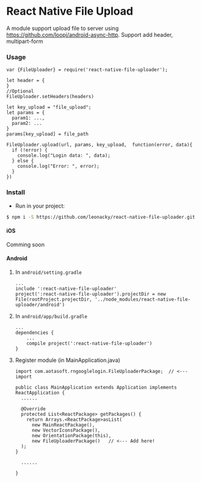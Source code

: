 # React Native File Upload

A module support upload file to server using https://github.com/loopj/android-async-http. Support add header, multipart-form

### Usage
```
var {FileUploader} = require('react-native-file-uploader');

let header = {
}
//Optional
FileUploader.setHeaders(headers)

let key_upload = "file_upload";
let params = {
  param1: ...,
  param2: ...
}
params[key_upload] = file_path

FileUploader.upload(url, params, key_upload,  function(error, data){
  if (!error) {
    console.log("Login data: ", data);
  } else {
    console.log("Error: ", error);
  }
})
```


### Install

- Run in your project:
```sh
$ npm i -S https://github.com/leonacky/react-native-file-uploader.git
```

#### iOS
Comming soon

#### Android

1. In `android/setting.gradle`

    ```
    ...
    include ':react-native-file-uploader'
    project(':react-native-file-uploader').projectDir = new File(rootProject.projectDir, '../node_modules/react-native-file-uploader/android')
    ```

2. In `android/app/build.gradle`

    ```
    ...
    dependencies {
        ...
        compile project(':react-native-file-uploader')
    }
    ```

3. Register module (in MainApplication.java)

    ```
    import com.aotasoft.rngooglelogin.FileUploaderPackage;  // <--- import

    public class MainApplication extends Application implements ReactApplication {
      ......

      @Override
      protected List<ReactPackage> getPackages() {
        return Arrays.<ReactPackage>asList(
          new MainReactPackage(),
          new VectorIconsPackage(),
          new OrientationPackage(this),
          new FileUploaderPackage()   // <--- Add here!
      );
    }

      ......

    }
    ```

